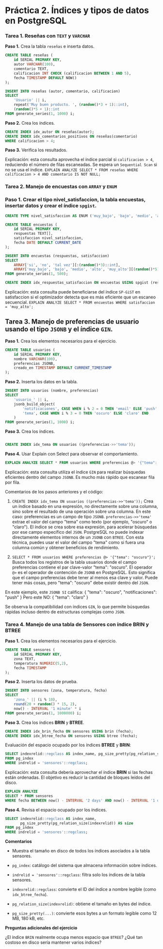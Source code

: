 # Práctica 2. Índices y tipos de datos en PostgreSQL

### Tarea 1. Reseñas con `TEXT` y `VARCHAR`

**Paso 1.** Crea la tabla `reseñas` e inserta datos.

```sql
CREATE TABLE reseñas (
    id SERIAL PRIMARY KEY,
    autor VARCHAR(100),
    comentario TEXT,
    calificacion INT CHECK (calificacion BETWEEN 1 AND 5),
    fecha TIMESTAMP DEFAULT NOW()
);
```
```sql
INSERT INTO reseñas (autor, comentario, calificacion)
SELECT
    'Usuario' || i,
    repeat('Muy buen producto. ', (random()*3 + 1)::int),
    (random()*5 + 1)::int
FROM generate_series(1, 1000) i;
```

**Paso 2.** Crea los índices.

```sql
CREATE INDEX idx_autor ON reseñas(autor);
CREATE INDEX idx_comentarios_positivos ON reseñas(comentario)
WHERE calificacion > 4;
```

**Paso 3.** Verifica los resultados.

Explicación: esta consulta aprovecha el índice parcial si `calificacion > 4`,
 reduciendo el número de filas escaneadas. Se espera un `Sequential Scan` si no se usa el índice.
`EXPLAIN ANALYZE SELECT * FROM reseñas WHERE calificacion > 4 AND comentario IS NOT NULL;`


### Tarea 2. Manejo de encuestas con `ARRAY` y `ENUM`

### Paso 1. Crear el tipo nivel_satisfaccion, la tabla encuestas, insertar datos y crear el índice `spgist`.

```sql
CREATE TYPE nivel_satisfaccion AS ENUM ('muy_bajo', 'bajo', 'medio', 'alto', 'muy_alto');
```
```sql
CREATE TABLE encuestas (
    id SERIAL PRIMARY KEY,
    respuestas TEXT[],
    satisfaccion nivel_satisfaccion,
    fecha DATE DEFAULT CURRENT_DATE
);
```
```sql
INSERT INTO encuestas (respuestas, satisfaccion)
SELECT
    ARRAY['si', 'no', 'tal vez'][:(random()*3)::int],
    ARRAY['muy_bajo', 'bajo', 'medio', 'alto', 'muy_alto'][(random()*5)::int]
FROM generate_series(1, 500);
```
```sql
CREATE INDEX idx_respuestas_satisfaccion ON encuestas USING spgist (respuestas, satisfaccion);
```

Explicación: esta consulta puede beneficiarse del índice `SP-GiST` en satisfaccion
 si el optimizador detecta que es más eficiente que un escaneo secuencial.
`EXPLAIN ANALYZE SELECT * FROM encuestas WHERE satisfaccion = 'muy_alto';`

## Tarea 3. Manejo de preferencias de usuario usando el tipo `JSONB` y el índice `GIN`.

**Paso 1.** Crea los elementos necesarios para el ejercicio.

```sql	
CREATE TABLE usuarios (
    id SERIAL PRIMARY KEY,
    nombre VARCHAR(100),
    preferencias JSONB,
    creado_en TIMESTAMP DEFAULT CURRENT_TIMESTAMP
);
```
**Paso 2.** Inserta los datos en la tabla.

```sql
INSERT INTO usuarios (nombre, preferencias)
SELECT
    'usuario_' || i,
    jsonb_build_object(
        'notificaciones', CASE WHEN i % 2 = 0 THEN 'email' ELSE 'push' END,
        'tema', CASE WHEN i % 3 = 0 THEN 'oscuro' ELSE 'claro' END
    )
FROM generate_series(1, 1000) i;
```

**Paso 3.** Crea los índices.

```sql

CREATE INDEX idx_tema ON usuarios ((preferencias->>'tema'));
```

**Paso 4.** Usar Explain con Select para observar el comportamiento.

```sql
EXPLAIN ANALYZE SELECT * FROM usuarios WHERE preferencias @> '{"tema": "oscuro"}';
```

Explicación: esta consulta utiliza el índice `GIN` para realizar búsquedas
 eficientes dentro del campo `JSONB`. Es mucho más rápido que escanear fila por fila.

Comentarios de los pasos anteriores y el código:

1.  `CREATE INDEX idx_tema ON usuarios ((preferencias->>'tema'));`
Crea un índice basado en una expresión, no directamente sobre una columna, sino sobre el resultado de una operación sobre una columna.
En este caso:
preferencias es un campo de tipo `JSONB`.
`preferencias->>'tema'` extrae el valor del campo "tema" como texto (por ejemplo, "oscuro" o "claro").
El índice se crea sobre esa expresión, para acelerar búsquedas por ese campo específico del `JSON`.
PostgreSQL no puede indexar directamente elementos internos de un `JSONB` con `BTREE`. Con esta técnica, puedes usar el valor del campo "tema" como si fuera una columna común y obtener beneficios de rendimiento.

2.  `SELECT * FROM usuarios WHERE preferencias @> '{"tema": "oscuro"}';`
Busca todos los registros de la tabla usuarios donde el campo preferencias contiene el par clave-valor "tema": "oscuro".
El operador `@>` es el operador de contención de `JSONB` en PostgreSQL.
Esto significa que el campo preferencias debe tener al menos esa clave y valor. Puede tener más cosas, pero "tema": "oscuro" debe existir dentro del `JSON`.

En este ejemplo, este `JSONB SI` califica:
{
  "tema": "oscuro",
  "notificaciones": "push"
}
Pero este NO:
{
  "tema": "claro"
}

Se observa la compatibilidad con índices `GIN`, lo que permite búsquedas rápidas incluso dentro de estructuras complejas como `JSON`.

### Tarea 4. Manejo de una tabla de Sensores con índice **BRIN** y **BTREE**

**Paso 1.** Crea los elementos necesarios para el ejercicio.

```sql
CREATE TABLE sensores (
    id SERIAL PRIMARY KEY,
    zona TEXT,
    temperatura NUMERIC(5,2),
    fecha TIMESTAMP
);
```

**Paso 2.** Inserta los datos de prueba.

```sql
INSERT INTO sensores (zona, temperatura, fecha)
SELECT
    'zona_' || (i % 10),
    round(20 + random() * 15, 2),
    now() - INTERVAL '1 minute' * i
FROM generate_series(1, 1000000) i;
```

**Paso 3.** Crea los índices **BRIN** y **BTREE**.

```sql
CREATE INDEX idx_brin_fecha ON sensores USING brin (fecha);
CREATE INDEX idx_btree_fecha ON sensores USING btree (fecha);
```

Evaluación del espacio ocupado por los índices **BTREE** y **BRIN**:

```sql
SELECT indexrelid::regclass AS index_name, pg_size_pretty(pg_relation_size(indexrelid)) AS size
FROM pg_index
WHERE indrelid = 'sensores'::regclass;
```

Explicación: esta consulta debería aprovechar el índice **BRIN** si las fechas están ordenadas.
 El objetivo es reducir la cantidad de bloques leídos del disco.

```sql
EXPLAIN ANALYZE
SELECT * FROM sensores
WHERE fecha BETWEEN now() - INTERVAL '2 days' AND now() - INTERVAL '1 day';
```

**Paso 4.** Revisa el espacio ocupado por los índices.

```sql
SELECT indexrelid::regclass AS index_name, 
       pg_size_pretty(pg_relation_size(indexrelid)) AS size
FROM pg_index
WHERE indrelid = 'sensores'::regclass;
```

**Comentarios**

- Muestra el tamaño en disco de todos los índices asociados a la tabla sensores.

- `pg_index`: catálogo del sistema que almacena información sobre índices.

- `indrelid = 'sensores'::regclass`: filtra solo los índices de la tabla sensores.

- `indexrelid::regclass`: convierte el ID del índice a nombre legible (como `idx_btree_fecha`).

- `pg_relation_size(indexrelid)`: obtiene el tamaño en bytes del índice.

- `pg_size_pretty(...)`: convierte esos bytes a un formato legible como 12 MB, 180 kB, etc.

**Preguntas adicionales del ejercicio**

¿El índice `BRIN` realmente ocupa menos espacio que `BTREE`?
¿Qué tan costoso en disco sería mantener varios índices?
